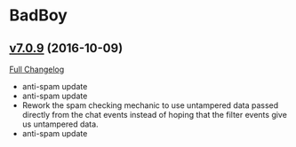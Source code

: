 # BadBoy

## [v7.0.9](https://github.com/funkydude/BadBoy/tree/v7.0.9) (2016-10-09) [](#top)
[Full Changelog](https://github.com/funkydude/BadBoy/compare/v7.0.8...v7.0.9)

-   anti-spam update  
-   anti-spam update  
-   Rework the spam checking mechanic to use untampered data passed directly from the chat events instead of hoping that the filter events give us untampered data.  
-   anti-spam update  
